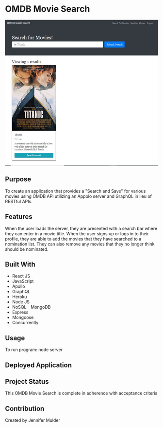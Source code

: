 # OMDB Movie Search

![](client/src/assets/images/movie-magic.jpg)

## Purpose
To create an application that provides a "Search and Save" for various movies using OMDB API utilizing an Appolo server and GraphQL in lieu of RESTful APIs.

## Features
When the user loads the server, they are presented with a search bar where they can enter in a movie title. When the user signs up or logs in to their profile, they are able to add the movies that they have searched to a nomination list. They can also remove any movies that they no longer think should be nominated.

## Built With
* React JS
* JavaScript
* Apollo
* GraphQL
* Heroku
* Node JS 
* NoSQL - MongoDB
* Express
* Mongoose
* Concurrently

## Usage
To run program: node server

## Deployed Application


## Project Status
This OMDB Movie Search is complete in adherence with acceptance criteria

## Contribution
Created by Jennifer Mulder
